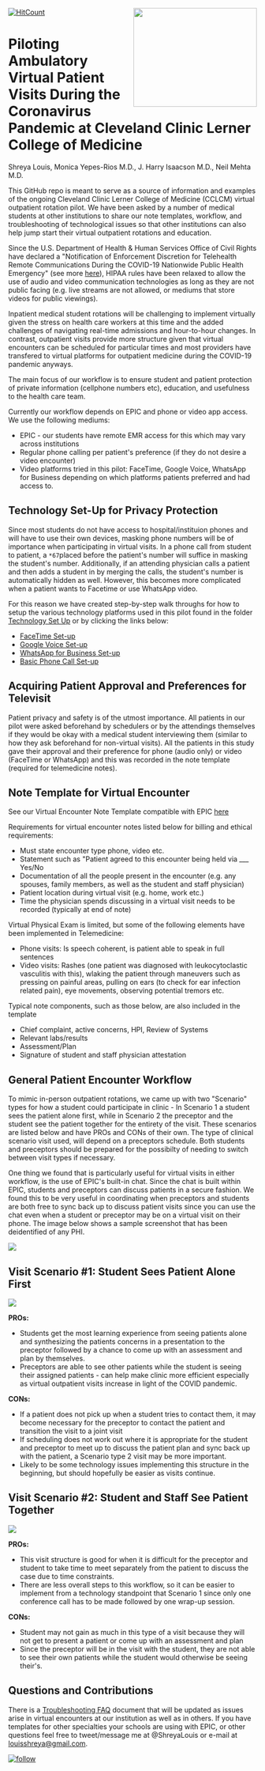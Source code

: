 [![HitCount](http://hits.dwyl.com/Shreya-L/Piloting-Ambulatory-Virtual-Visits-MedEd.svg)](http://hits.dwyl.com/Shreya-L/Piloting-Ambulatory-Virtual-Visits-MedEd)
<img align="right" width="250" height="200" src="https://github.com/Shreya-L/Piloting-Ambulatory-Virtual-Visits-MedEd/blob/master/TeleMed_Pilot_Logo.png">
# Piloting Ambulatory Virtual Patient Visits During the Coronavirus Pandemic at Cleveland Clinic Lerner College of Medicine
Shreya Louis, Monica Yepes-Rios M.D., J. Harry Isaacson M.D., Neil Mehta M.D. 

This GitHub repo is meant to serve as a source of information and examples of the ongoing Cleveland Clinic Lerner College of Medicine (CCLCM) virtual outpatient rotation pilot. We have been asked by a number of medical students at other institutions to share our note templates, workflow, and troubleshooting of technological issues so that other institutions can also help jump start their virtual outpatient rotations and education. 

Since the U.S. Department of Health & Human Services Office of Civil Rights have declared a "Notification of Enforcement Discretion for Telehealth Remote Communications During the COVID-19 Nationwide Public Health Emergency" (see more [here](https://www.hhs.gov/hipaa/for-professionals/special-topics/emergency-preparedness/notification-enforcement-discretion-telehealth/index.html)), HIPAA rules have been relaxed to allow the use of audio and video communication technologies as long as they are not public facing (e.g. live streams are not allowed, or mediums that store videos for public viewings). 

Inpatient medical student rotations will be challenging to implement virtually given the stress on health care workers at this time and the added challenges of navigating real-time admissions and hour-to-hour changes. In contrast, outpatient visits provide more structure given that virtual encounters can be scheduled for particular times and most providers have transfered to virtual platforms for outpatient medicine during the COVID-19 pandemic anyways. 

The main focus of our workflow is to ensure student and patient protection of private information (cellphone numbers etc), education, and usefulness to the health care team. 

Currently our workflow depends on EPIC and phone or video app access. We use the following mediums: 
* EPIC - our students have remote EMR access for this which may vary across institutions
* Regular phone calling per patient's preference (if they do not desire a video encounter)
* Video platforms tried in this pilot: FaceTime, Google Voice, WhatsApp for Business depending on which platforms patients preferred and had access to. 

## Technology Set-Up for Privacy Protection
Since most students do not have access to hospital/instituion phones and will have to use their own devices, masking phone numbers will be of importance when participating in virtual visits. In a phone call from student to patient, a `*67`placed before the patient's number will suffice in masking the student's number. Additionally, if an attending physician calls a patient and then adds a student in by merging the calls, the student's number is automatically hidden as well. 
However, this becomes more complicated when a patient wants to Facetime or use WhatsApp video. 

For this reason we have created step-by-step walk throughs for how to setup the various technology platforms used in this pilot found in the folder [Technology Set Up](https://github.com/Shreya-L/Piloting-Ambulatory-Virtual-Visits-MedEd/tree/master/Technology-Set-Up) or by clicking the links below: 
- [FaceTime Set-up](https://github.com/Shreya-L/Piloting-Ambulatory-Virtual-Visits-MedEd/blob/master/Technology-Set-Up/Facetime.md)
- [Google Voice Set-up](https://github.com/Shreya-L/Piloting-Ambulatory-Virtual-Visits-MedEd/blob/master/Technology-Set-Up/Google_Voice.md)
- [WhatsApp for Business Set-up](https://github.com/Shreya-L/Piloting-Ambulatory-Virtual-Visits-MedEd/blob/master/Technology-Set-Up/WhatsApp_for_Business.md)
- [Basic Phone Call Set-up](https://github.com/Shreya-L/Piloting-Ambulatory-Virtual-Visits-MedEd/blob/master/Technology-Set-Up/Phone.md)


## Acquiring Patient Approval and Preferences for Televisit
Patient privacy and safety is of the utmost importance. All patients in our pilot were asked beforehand by schedulers or by the attendings themselves if they would be okay with a medical student interviewing them (similar to how they ask beforehand for non-virtual visits). All the patients in this study gave their approval and their preference for phone (audio only) or video (FaceTime or WhatsApp) and this was recorded in the note template (required for telemedicine notes). 

## Note Template for Virtual Encounter

See our Virtual Encounter Note Template compatible with EPIC [here](https://github.com/Shreya-L/Piloting-Ambulatory-Virtual-Visits-MedEd/tree/master/Templates)

Requirements for virtual encounter notes listed below for billing and ethical requirements: 
* Must state encounter type phone, video etc.
* Statement such as "Patient agreed to this encounter being held via ___ Yes/No
* Documentation of all the people present in the encounter (e.g. any spouses, family members, as well as the student and staff physician)
* Patient location during virtual visit (e.g. home, work etc.)
* Time the physician spends discussing in a virtual visit needs to be recorded (typically at end of note)

Virtual Physical Exam is limited, but some of the following elements have been implemented in Telemedicine:
* Phone visits: Is speech coherent, is patient able to speak in full sentences
* Video visits: Rashes (one patient was diagnosed with leukocytoclastic vasculitis with this), wlaking the patient through maneuvers such as pressing on painful areas, pulling on ears (to check for ear infection related pain), eye movements, observing potential tremors etc.

Typical note components, such as those below, are also included in the template
* Chief complaint, active concerns, HPI, Review of Systems
* Relevant labs/results
* Assessment/Plan
* Signature of student and staff physician attestation





## General Patient Encounter Workflow

To mimic in-person outpatient rotations, we came up with two "Scenario" types for how a student could participate in clinic - In Scenario 1 a student sees the patient alone first, while in Scenario 2 the preceptor and the student see the patient together for the entirety of the visit. These scenarios are listed below and have PROs and CONs of their own. The type of clinical scenario visit used, will depend on a preceptors schedule. Both students and preceptors should be prepared for the possibilty of needing to switch between visit types if necessary. 

One thing we found that is particularly useful for virtual visits in either workflow, is the use of EPIC's built-in chat. Since the chat is built within EPIC, students and preceptors can discuss patients in a secure fashion. We found this to be very useful in coordinating when preceptors and students are both free to sync back up to discuss patient visits since you can use the chat even when a student or preceptor may be on a virtual visit on their phone. The image below shows a sample screenshot that has been deidentified of any PHI. 

<img src="https://github.com/Shreya-L/Piloting-Ambulatory-Virtual-Visits-MedEd/blob/master/Figures/EPIC%20Chat.png">

## Visit Scenario #1: Student Sees Patient Alone First
<img src="https://github.com/Shreya-L/Piloting-Ambulatory-Virtual-Visits-MedEd/blob/master/Figures/Scenario1_workflow.png">

**PROs:** 
* Students get the most learning experience from seeing patients alone and synthesizing the patients concerns in a presentation to the preceptor followed by a chance to come up with an assessment and plan by themselves. 
* Preceptors are able to see other patients while the student is seeing their assigned patients - can help make clinic more efficient especially as virtual outpatient visits increase in light of the COVID pandemic. 

**CONs:** 
* If a patient does not pick up when a student tries to contact them, it may become necessary for the preceptor to contact the patient and transition the visit to a joint visit
* If scheduling does not work out where it is appropriate for the student and preceptor to meet up to discuss the patient plan and sync back up with the patient, a Scenario type 2 visit may be more important. 
* Likely to be some technology issues implementing this structure in the beginning, but should hopefully be easier as visits continue.

## Visit Scenario #2: Student and Staff See Patient Together

<img src="https://github.com/Shreya-L/Piloting-Ambulatory-Virtual-Visits-MedEd/blob/master/Figures/Scenario2_workflow.png">

**PROs:**
* This visit structure is good for when it is difficult for the preceptor and student to take time to meet separately from the patient to discuss the case due to time constraints. 
* There are less overall steps to this workflow, so it can be easier to implement from a technology standpoint that Scenario 1 since only one conference call has to be made followed by one wrap-up session. 

**CONs:**
* Student may not gain as much in this type of a visit because they will not get to present a patient or come up with an assessment and plan
* Since the preceptor will be in the visit with the student, they are not able to see their own patients while the student would otherwise be seeing their's. 

## Questions and Contributions
There is a [Troubleshooting FAQ](https://github.com/Shreya-L/Piloting-Ambulatory-Virtual-Visits-MedEd/blob/master/Troubleshooting-FAQs.md) document that will be updated as issues arise in virtual encounters at our institution as well as in others. 
If you have templates for other specialties your schools are using with EPIC, or other questions feel free to tweet/message me at @ShreyaLouis or e-mail at louisshreya@gmail.com. 

[![follow](https://img.shields.io/twitter/follow/ShreyaLouis?style=social)](https://twitter.com/intent/follow?screen_name=ShreyaLouis)
